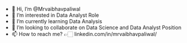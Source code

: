 - 👋 Hi, I’m @Mrvaibhavpaliwal
- 👀 I’m interested in Data Analyst Role
- 🌱 I’m currently learning Data Analysis 
- 💞️ I’m looking to collaborate on Data Science and Data Analyst Position
- 📫 How to reach me? 👉🏻 linkedin.com/in/mrvaibhavpaliwal/

<!---
Mrvaibhavpaliwal is a ✨ special ✨ repository because its `README.md` (this file) appears on your GitHub profile.
You can click the Preview link to take a look at your changes.
--->
